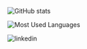 ![GitHub stats](https://github-readme-stats.vercel.app/api?username=ArnaudBuchholz&show_icons=true)

![Most Used Languages](https://github-readme-stats.vercel.app/api/top-langs/?username=ArnaudBuchholz&langs_count=5&layout=compact)

[<img align="left" alt="linkedin" src="https://img.shields.io/badge/LinkedIn-0072b1?style=for-the-badge&logo=linkedin&logoColor=fff" />][linkedin]

[linkedin]: www.linkedin.com/in/arnaudbuchholz

